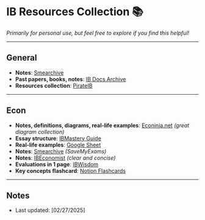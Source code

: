 # IB Resources Collection 📚

*Primarily for personal use, but feel free to explore if you find this helpful!*  

---

## **General**  
- **Notes**: [Smearchive](https://smearchive.pages.dev/dp/)  
- **Past papers, books, notes**: [IB Docs Archive](https://dl.ibdocs.re/)  
- **Resources collection**: [PirateIB](https://pirateib.xyz/ibnotes/)  

---

## **Econ**  
- **Notes, definitions, diagrams, real-life examples**: [Econinja.net](https://www.econinja.net/home) *(great diagram collection)*  
- **Essay structure**: [IBMastery Guide](https://www.ibmastery.com/blog/how-to-structure-your-economics-essay)  
- **Real-life examples**: [Google Sheet](https://docs.google.com/spreadsheets/d/1XhgOLsXyEiWu5I-GyMDQPJGHNzuR1pcxU4ISIa9TRaY/edit?usp=sharing)  
- **Notes**: [Smearchive](https://smearchive.pages.dev/dp/economics/hl/22/revision-notes/)  *(SaveMyExams)*  
- **Notes**: [IBEconomist](http://ibeconomist.com/revision/) *(clear and concise)*  
- **Evaluations in 1 page**: [IBWisdom](https://ibwisdom.wordpress.com/2019/04/22/complete-guide-to-evaluations-in-ib-economics-hl-and-sl/)  
- **Key concepts flashcard**: [Notion Flashcards](https://classic-gemini-29a.notion.site/IB-Econ-Final-Flashcards-8dd26dde1f1e4fcebde8ad9637768926)  

---

## **Notes**  
- Last updated: [02/27/2025]  
